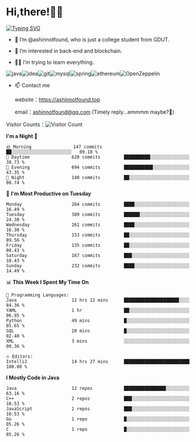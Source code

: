 # Hi,there!👨‍🔧
[![Typing SVG](https://readme-typing-svg.herokuapp.com?font=Fira+Code&pause=1000&width=435&lines=Welcome%2C+this+is+ashinnotfound%F0%9F%98%81+)](https://git.io/typing-svg)

- 👋 I’m @ashinnotfound, who is just a college student from GDUT.

- 👀 I’m interested in back-end and blockchain.

- 👨‍🔧 I’m trying to learn everything.

![java](https://img.shields.io/badge/Java-ED8B00?style=for-the-badge&logo=openjdk&logoColor=white)![idea](https://img.shields.io/badge/IntelliJ_IDEA-000000.svg?style=for-the-badge&logo=intellij-idea&logoColor=white
)![git](https://img.shields.io/badge/GIT-E44C30?style=for-the-badge&logo=git&logoColor=white
)![mysql](https://img.shields.io/badge/MySQL-005C84?style=for-the-badge&logo=mysql&logoColor=white)![spring](https://img.shields.io/badge/Spring-6DB33F?style=for-the-badge&logo=spring&logoColor=white)![ethereum](https://img.shields.io/badge/Ethereum-3C3C3D?style=for-the-badge&logo=Ethereum&logoColor=white)![OpenZeppelin](https://img.shields.io/badge/OpenZeppelin-4E5EE4?logo=openzeppelin&logoColor=fff&style=for-the-badge)


- 📫 Contact me
    
    website：https://ashinnotfound.top
    
    email：ashinnotfound@qq.com (Timely reply...emmmm maybe?🤪)

​Visitor Counts：![Visitor Count](https://profile-counter.glitch.me/ashinnotfound/count.svg)

<!--START_SECTION:waka-->
**I'm a Night 🦉** 

```text
🌞 Morning                147 commits         ██░░░░░░░░░░░░░░░░░░░░░░░   09.18 % 
🌆 Daytime                620 commits         ██████████░░░░░░░░░░░░░░░   38.73 % 
🌃 Evening                694 commits         ███████████░░░░░░░░░░░░░░   43.35 % 
🌙 Night                  140 commits         ██░░░░░░░░░░░░░░░░░░░░░░░   08.74 % 
```
📅 **I'm Most Productive on Tuesday** 

```text
Monday                   264 commits         ████░░░░░░░░░░░░░░░░░░░░░   16.49 % 
Tuesday                  389 commits         ██████░░░░░░░░░░░░░░░░░░░   24.30 % 
Wednesday                261 commits         ████░░░░░░░░░░░░░░░░░░░░░   16.30 % 
Thursday                 153 commits         ██░░░░░░░░░░░░░░░░░░░░░░░   09.56 % 
Friday                   135 commits         ██░░░░░░░░░░░░░░░░░░░░░░░   08.43 % 
Saturday                 167 commits         ███░░░░░░░░░░░░░░░░░░░░░░   10.43 % 
Sunday                   232 commits         ████░░░░░░░░░░░░░░░░░░░░░   14.49 % 
```


📊 **This Week I Spent My Time On** 

```text
💬 Programming Languages: 
Java                     12 hrs 12 mins      █████████████████████░░░░   84.36 % 
YAML                     1 hr                ██░░░░░░░░░░░░░░░░░░░░░░░   06.95 % 
Python                   49 mins             █░░░░░░░░░░░░░░░░░░░░░░░░   05.65 % 
SQL                      20 mins             █░░░░░░░░░░░░░░░░░░░░░░░░   02.40 % 
XML                      3 mins              ░░░░░░░░░░░░░░░░░░░░░░░░░   00.36 % 

🔥 Editors: 
IntelliJ                 14 hrs 27 mins      █████████████████████████   100.00 % 
```

**I Mostly Code in Java** 

```text
Java                     12 repos            ████████████████░░░░░░░░░   63.16 % 
C++                      2 repos             ███░░░░░░░░░░░░░░░░░░░░░░   10.53 % 
JavaScript               2 repos             ███░░░░░░░░░░░░░░░░░░░░░░   10.53 % 
Go                       1 repo              █░░░░░░░░░░░░░░░░░░░░░░░░   05.26 % 
C                        1 repo              █░░░░░░░░░░░░░░░░░░░░░░░░   05.26 % 
```




<!--END_SECTION:waka-->
